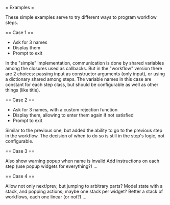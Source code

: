 = Examples =

These simple examples serve to try different ways to program workflow steps.

== Case 1 ==

- Ask for 3 names
- Display them
- Prompt to exit

In the "simple" implementation, communication is done by shared variables among the closures used as callbacks.
But in the "workflow" version there are 2 choices: passing input as constructor arguments (only input), or using a dictionary shared among steps.
The variable names in this case are constant for each step class, but should be configurable as well as other things (like title).

== Case 2 ==

- Ask for 3 names, with a custom rejection function
- Display them, allowing to enter them again if not satisfied
- Prompt to exit

Similar to the previous one, but added the ability to go to the previous step in the workflow.
The decision of when to do so is still in the step's logic, not configurable.

== Case 3 ==

Also show warning popup when name is invalid
Add instructions on each step (use popup widgets for everything?)
...

== Case 4 ==

Allow not only next/prev, but jumping to arbitrary parts?
Model state with a stack, and popping actions; maybe one stack per widget?
Better a stack of workflows, each one linear (or not?)
...
